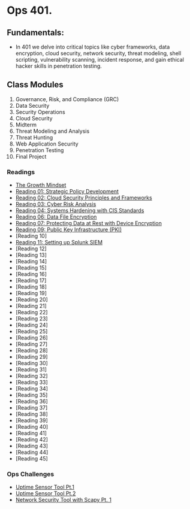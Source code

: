 # Ops 401.

## Fundamentals: 
- In 401 we delve into critical topics like cyber frameworks, data encryption, cloud security, network security, threat modeling, shell scripting, vulnerability scanning, incident response, and gain ethical hacker skills in penetration testing.

## Class Modules
1. Governance, Risk, and Compliance (GRC)
2. Data Security
3. Security Operations
4. Cloud Security
5. Midterm
6. Threat Modeling and Analysis
7. Threat Hunting
8. Web Application Security
9. Penetration Testing
10. Final Project 

### Readings 
- [The Growth Mindset](reading-growthmindset.md)
- [Reading 01: Strategic Policy Development](reading01-strategicpolicydev.md)
- [Reading 02: Cloud Security Principles and Frameworks](reading02-cloudsecurity.md)
- [Reading 03: Cyber Risk Analysis](reading03-cyberriskanalysis.md)
- [Reading 04: Systems Hardening with CIS Standards](reading04-systemhardeningcisstandards.md)
- [Reading 06: Data File Encryption](reading06-datafileencryption.md)
- [Reading 07: Protecting Data at Rest with Device Encryption](reading07)
- [Reading 09: Public Key Infrastructure (PKI)](reading09-publickeyinfrastrucutre.md)
- [Reading 10]
- [Reading 11: Setting up Splunk SIEM](reading11-settingupsplunk.md)
- [Reading 12]
- [Reading 13]
- [Reading 14]
- [Reading 15]
- [Reading 16]
- [Reading 17]
- [Reading 18]
- [Reading 19]
- [Reading 20]
- [Reading 21]
- [Reading 22]
- [Reading 23]
- [Reading 24]
- [Reading 25]
- [Reading 26]
- [Reading 27]
- [Reading 28]
- [Reading 29]
- [Reading 30]
- [Reading 31]
- [Reading 32]
- [Reading 33]
- [Reading 34]
- [Reading 35]
- [Reading 36]
- [Reading 37]
- [Reading 38]
- [Reading 39]
- [Reading 40]
- [Reading 41]
- [Reading 42]
- [Reading 43]
- [Reading 44]
- [Reading 45]


### Ops Challenges 
- [Uptime Sensor Tool Pt.1](uptimesensorpt1.py)
- [Uptime Sensor Tool Pt.2](uptimesensorpt2.py)
- [Network Security Tool with Scapy Pt. 1](opschallenege11.py)

